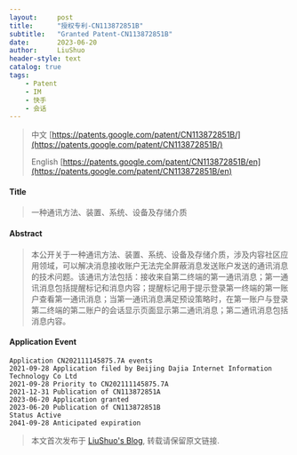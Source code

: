```yaml
---
layout:     post
title:      "授权专利-CN113872851B"
subtitle:   "Granted Patent-CN113872851B"
date:       2023-06-20
author:     LiuShuo
header-style: text
catalog: true
tags:
    - Patent
    - IM
    - 快手
    - 会话
---
```

> 中文 [https://patents.google.com/patent/CN113872851B/](https://patents.google.com/patent/CN113872851B/)
>
> English [https://patents.google.com/patent/CN113872851B/en](https://patents.google.com/patent/CN113872851B/en)

#### Title
> 一种通讯方法、装置、系统、设备及存储介质






















#### Abstract
> 本公开关于一种通讯方法、装置、系统、设备及存储介质，涉及内容社区应用领域，可以解决消息接收账户无法完全屏蔽消息发送账户发送的通讯消息的技术问题。该通讯方法包括：接收来自第二终端的第一通讯消息；第一通讯消息包括提醒标记和消息内容；提醒标记用于提示登录第一终端的第一账户查看第一通讯消息；当第一通讯消息满足预设策略时，在第一账户与登录第二终端的第二账户的会话显示页面显示第二通讯消息；第二通讯消息包括消息内容。
























#### Application Event
```
Application CN202111145875.7A events 
2021-09-28 Application filed by Beijing Dajia Internet Information Technology Co Ltd
2021-09-28 Priority to CN202111145875.7A
2021-12-31 Publication of CN113872851A
2023-06-20 Application granted
2023-06-20 Publication of CN113872851B
Status Active
2041-09-28 Anticipated expiration

```
> 本文首次发布于 [LiuShuo's Blog](https://liushuo.me), 
转载请保留原文链接.
